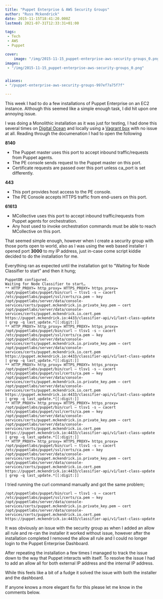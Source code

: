 ```yaml
---
title: "Puppet Enterprise & AWS Security Groups"
author: "Russ Mckendrick"
date: 2015-11-15T18:41:20.000Z
lastmod: 2021-07-31T12:33:31+01:00

tags:
 - Tech
 - AWS
 - Puppet

cover:
    image: "/img/2015-11-15_puppet-enterprise-aws-security-groups_0.png" 
images:
 - "/img/2015-11-15_puppet-enterprise-aws-security-groups_0.png"


aliases:
- "/puppet-enterprise-aws-security-groups-997ef7a75f7f"

---
```


This week I had to do a few installations of Puppet Enterprise on an EC2 instance. Although this seemed like a simple enough task, I did hit upon one annoying issue.

I was doing a Monolithic installation as it was just for testing, I had done this several times on [Digital Ocean](https://www.digitalocean.com/?refcode=52ec4dc3647e) and locally using a [Vagrant box](https://atlas.hashicorp.com/russmckendrick/) with no issue at all. Reading through the documenation I had to open the following

**8140**

- The Puppet master uses this port to accept inbound traffic/requests from Puppet agents.
- The PE console sends request to the Puppet master on this port.
- Certificate requests are passed over this port unless ca_port is set differently.

**443**

- This port provides host access to the PE console.
- The PE Console accepts HTTPS traffic from end-users on this port.

**61613**

- MCollective uses this port to accept inbound traffic/requests from Puppet agents for orchestration.
- Any host used to invoke orchestration commands must be able to reach MCollective on this port.

That seemed simple enough, however when I create a security group with those ports open to world, also as I was using the web based installer I opened port **3000** to my IP address, just in-case come script kiddie decided to do the installation for me.

Everything ran as expected until the installation got to “Waiting for Node Classifier to start” and then it hung;

```
PuppetDB configured.
Waiting for Node Classifier to start…
** HTTP_PROXY= http_proxy= HTTPS_PROXY= https_proxy= /opt/puppetlabs/puppet/bin/curl — tlsv1 -s — cacert /etc/puppetlabs/puppet/ssl/certs/ca.pem — key /opt/puppetlabs/server/data/console-services/certs/puppet.mckendrick.io.private_key.pem — cert /opt/puppetlabs/server/data/console-services/certs/puppet.mckendrick.io.cert.pem https://puppet.mckendrick.io:4433/classifier-api/v1/last-class-update | grep -q last_update.*[[:digit:]]
** HTTP_PROXY= http_proxy= HTTPS_PROXY= https_proxy= /opt/puppetlabs/puppet/bin/curl — tlsv1 -s — cacert /etc/puppetlabs/puppet/ssl/certs/ca.pem — key /opt/puppetlabs/server/data/console-services/certs/puppet.mckendrick.io.private_key.pem — cert /opt/puppetlabs/server/data/console-services/certs/puppet.mckendrick.io.cert.pem https://puppet.mckendrick.io:4433/classifier-api/v1/last-class-update | grep -q last_update.*[[:digit:]]
** HTTP_PROXY= http_proxy= HTTPS_PROXY= https_proxy= /opt/puppetlabs/puppet/bin/curl — tlsv1 -s — cacert /etc/puppetlabs/puppet/ssl/certs/ca.pem — key /opt/puppetlabs/server/data/console-services/certs/puppet.mckendrick.io.private_key.pem — cert /opt/puppetlabs/server/data/console-services/certs/puppet.mckendrick.io.cert.pem https://puppet.mckendrick.io:4433/classifier-api/v1/last-class-update | grep -q last_update.*[[:digit:]]
** HTTP_PROXY= http_proxy= HTTPS_PROXY= https_proxy= /opt/puppetlabs/puppet/bin/curl — tlsv1 -s — cacert /etc/puppetlabs/puppet/ssl/certs/ca.pem — key /opt/puppetlabs/server/data/console-services/certs/puppet.mckendrick.io.private_key.pem — cert /opt/puppetlabs/server/data/console-services/certs/puppet.mckendrick.io.cert.pem https://puppet.mckendrick.io:4433/classifier-api/v1/last-class-update | grep -q last_update.*[[:digit:]]
** HTTP_PROXY= http_proxy= HTTPS_PROXY= https_proxy= /opt/puppetlabs/puppet/bin/curl — tlsv1 -s — cacert /etc/puppetlabs/puppet/ssl/certs/ca.pem — key /opt/puppetlabs/server/data/console-services/certs/puppet.mckendrick.io.private_key.pem — cert /opt/puppetlabs/server/data/console-services/certs/puppet.mckendrick.io.cert.pem https://puppet.mckendrick.io:4433/classifier-api/v1/last-class-update | grep -q last_update.*[[:digit:]]
```

I tried running the curl command manually and got the same problem;

```
/opt/puppetlabs/puppet/bin/curl — tlsv1 -s — cacert /etc/puppetlabs/puppet/ssl/certs/ca.pem — key /opt/puppetlabs/server/data/console-services/certs/puppet.mckendrick.io.private_key.pem — cert /opt/puppetlabs/server/data/console-services/certs/puppet.mckendrick.io.cert.pem https://puppet.mckendrick.io:4433/classifier-api/v1/last-class-update
```

It was obviously an issue with the security group as when I added an allow all rule and re-ran the installer it worked without issue, however after the installation completed I removed the allow all rule and I could no longer login to the Puppet Enterprise Dashboard.

After repeating the installation a few times I managed to track the issue down to the way that Puppet interacts with itself. To resolve the issue I had to add an allow all for both external IP address and the internal IP address.

While this feels like a bit of a fudge it solved the issue with both the installer and the dashboard.

If anyone knows a more elegant fix for this please let me know in the comments below.
